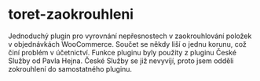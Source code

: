 # toret-zaokrouhleni
Jednoduchý plugin pro vyrovnání nepřesnostech v zaokrouhlování položek v objednávkách WooCommerce. Součet se někdy liší o jednu korunu, což činí problém v účetnictví. Funkce pluginu byly použity z pluginu České Služby od Pavla Hejna. České Služby se již nevyvíjí, proto jsem odděli zokrouhlení do samostatného pluginu.
